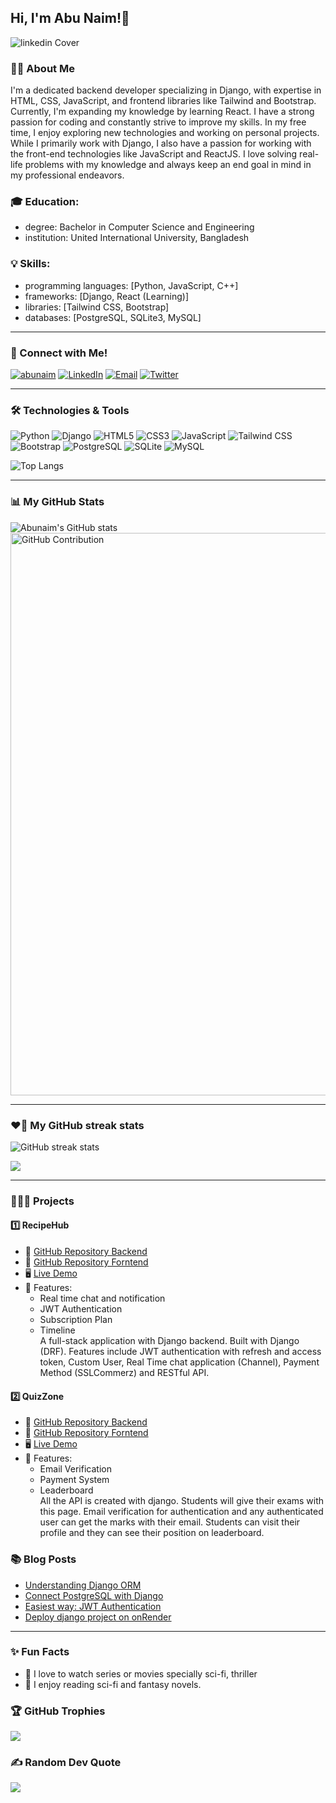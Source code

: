 <h2>Hi, I'm Abu Naim!👋</h1> 

![linkedin Cover](https://github.com/abunaim1/abunaim1/assets/124233439/7d0abd99-d109-4e24-8442-1778f5822aff)


<h3>🙋‍♂️ About Me </h3>

I'm a dedicated backend developer specializing in Django, with expertise in HTML, CSS, JavaScript, and frontend libraries like Tailwind and Bootstrap. Currently, I'm expanding my knowledge by learning React. I have a strong passion for coding and constantly strive to improve my skills. In my free time, I enjoy exploring new technologies and working on personal projects. While I primarily work with Django, I also have a passion for working with the front-end technologies like JavaScript and ReactJS. I love solving real-life problems with my knowledge and always keep an end goal in mind in my professional endeavors.

### 🎓 Education:
  - degree: Bachelor in Computer Science and Engineering 
  - institution: United International University, Bangladesh

### 💡 Skills:
  - programming languages: [Python, JavaScript, C++]
  - frameworks: [Django, React (Learning)]
  - libraries: [Tailwind CSS, Bootstrap]
  - databases: [PostgreSQL, SQLite3, MySQL]

-----------

### 🔎 Connect with Me!

<a href="https://abunaim.netlify.app/" target="blank"> <img src="https://img.shields.io/badge/Website-DC143C?style=for-the-badge&logo=googlechrome&logoColor=white" alt="abunaim" /></a>
[![LinkedIn](https://img.shields.io/badge/LinkedIn-blue?style=for-the-badge&logo=linkedin)](https://linkedin.com/in/your-profile)
[![Email](https://img.shields.io/badge/Email-red?style=for-the-badge&logo=gmail)](mailto:aabunnaim@gmail.com)
[![Twitter](https://img.shields.io/badge/Twitter-blue?style=for-the-badge&logo=twitter)](https://x.com/AbuNaim25416798)

-----------

### 🛠️ Technologies & Tools

![Python](https://img.shields.io/badge/Python-3776AB?style=for-the-badge&logo=python&logoColor=white)
![Django](https://img.shields.io/badge/Django-092E20?style=for-the-badge&logo=django&logoColor=white)
![HTML5](https://img.shields.io/badge/HTML5-E34F26?style=for-the-badge&logo=html5&logoColor=white)
![CSS3](https://img.shields.io/badge/CSS3-1572B6?style=for-the-badge&logo=css3&logoColor=white)
![JavaScript](https://img.shields.io/badge/JavaScript-F7DF1E?style=for-the-badge&logo=javascript&logoColor=black)
![Tailwind CSS](https://img.shields.io/badge/Tailwind_CSS-38B2AC?style=for-the-badge&logo=tailwind-css&logoColor=white)
![Bootstrap](https://img.shields.io/badge/Bootstrap-563D7C?style=for-the-badge&logo=bootstrap&logoColor=white)
![PostgreSQL](https://img.shields.io/badge/PostgreSQL-336791?style=for-the-badge&logo=postgresql&logoColor=white)
![SQLite](https://img.shields.io/badge/SQLite-003B57?style=for-the-badge&logo=sqlite&logoColor=white)
![MySQL](https://img.shields.io/badge/MySQL-4479A1?style=for-the-badge&logo=mysql&logoColor=white)  

![Top Langs](https://github-readme-stats.vercel.app/api/top-langs/?username=abunaim1&size_weight=0.5&count_weight=0.5&theme=radical)

--------------

### 📊 My GitHub Stats

![Abunaim's GitHub stats](https://github-readme-stats.vercel.app/api?username=abunaim1&show_icons=true&theme=radical)
<img  width="900px" src="https://github-profile-summary-cards.vercel.app/api/cards/profile-details?username=abunaim1&theme=radical&Icon=FFFFFF"  alt="GitHub Contribution"/>

-------------
### ❤️‍🔥 My GitHub streak stats
![GitHub streak stats](https://streak-stats.demolab.com/?user=abunaim1&theme=radical) 

<img align="center" src="https://github-readme-activity-graph.vercel.app/graph?username=abunaim1&theme=redical" />

-------------

### 👨🏻‍💻 Projects

#### 1️⃣ RecipeHub
- 🔗 [GitHub Repository Backend](https://github.com/abunaim1/RecipeHub_backend)
- 🔗 [GitHub Repository Forntend](https://github.com/abunaim1/RecipeHub)
- 🖥️ [Live Demo](https://recipehubbynaim.netlify.app)
- 📝 Features:
    - Real time chat and notification
    - JWT Authentication
    - Subscription Plan
    - Timeline  
      A full-stack application with Django backend. Built with Django (DRF). Features include JWT
      authentication with refresh and access token, Custom User, Real Time chat application
      (Channel), Payment Method (SSLCommerz) and RESTful API.

#### 2️⃣ QuizZone
- 🔗 [GitHub Repository Backend](https://github.com/abunaim1/quiz_zone_backend)
- 🔗 [GitHub Repository Forntend](https://github.com/abunaim1/quiz_zone_fornt_end)
- 🖥️ [Live Demo](quizzonebyabunaim.netlify.app)
- 📝 Features:
  - Email Verification
  - Payment System
  - Leaderboard  
    All the API is created with django. Students will give their exams with this page. Email
    verification for authentication and any authenticated user can get the marks with their email.
    Students can visit their profile and they can see their position on leaderboard.


### 📚 Blog Posts

- [Understanding Django ORM](https://your-blog.com/django-orm)
- [Connect PostgreSQL with Django](https://your-blog.com/react-start)
- [Easiest way: JWT Authentication](https://your-blog.com/tailwind-css)
- [Deploy django project on onRender](https://your-blog.com/tailwind-css)

-----------------

### ✨ Fun Facts

- 🎸 I love to watch series or movies specially sci-fi, thriller
- 📖 I enjoy reading sci-fi and fantasy novels.

### 🏆 GitHub Trophies
![](https://github-profile-trophy.vercel.app/?username=abunaim1&theme=discord&no-frame=true&no-bg=true&margin-w=4)

### ✍️ Random Dev Quote
![](https://quotes-github-readme.vercel.app/api?type=vetical&theme=tokyonight)
